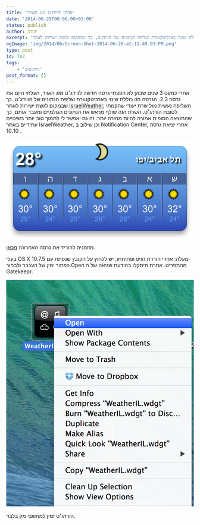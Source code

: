 ```yaml
---
title: 'עדכון לווידג׳ט מזג האויר'
date: '2014-06-29T00:06:06+03:00'
status: publish
author: יהודה
excerpt: 'אחרי כמעט 3 שנים שבהן לא הפצתי גרסה חדשה לווידג׳ט מזג האויר, העלתי היום את גרסה 2.3. הגרסה הזו כוללת שינוי בארכיטקטורת שליפת הנתונים של הווידג׳ט, כך שבמקום לגשת ישירות לאתר IsraelWeather, השליפה נעשית מול שרת יעודי שהקמתי לטובת הווידג׳ט'
ogImage: 'img/2014/06/Screen-Shot-2014-06-28-at-11.49.03-PM.png'
type: post
id: 702
tags:
    - 'ווידג׳טים'
post_format: []
---
```

אחרי כמעט 3 שנים שבהן לא הפצתי גרסה חדשה לווידג׳ט מזג האויר, העלתי היום את גרסה 2.3. הגרסה הזו כוללת שינוי בארכיטקטורת שליפת הנתונים של הווידג׳ט, כך שבמקום לגשת ישירות לאתר [IsraelWeather](http://www.israelweather.co.il/), השליפה נעשית מול שרת יעודי שהקמתי לטובת הווידג׳ט. השרת הזה שולף מראש את הנתונים הגולמיים ומעבד אותם, כך שהתוצאה הסופית אמורה להיות מהירה יותר. זה גם יאפשר לי לתמוך טוב יותר בשינויים עתידיים באתר IsraelWeather, וכן שילוב ב Notification Center, אחרי יציאת גרסה 10.10 .

![ווידג׳ט מזג האויר](/img/2014/06/Screen-Shot-2014-06-28-at-11.49.03-PM.png)

מוזמנים להוריד את גרסה האחרונה [מכאן](http://yehudab.com/widgets/WeatherIL-2d3.zip).

בעלי OS X 10.7.5 ומעלה: אחרי הורדת הזיפ ופתיחתו, יש ללחוץ על הקובץ שנפתח עם כפתור ימין של העכבר ולבחור Open מהתפריט. אחרת תיתקלו בהודעת שגיאה של ה Gatekeepr.

![איך לפתוח את הקובץ](/img/2014/06/contextMenu.png)

הווידג׳ט זמין למחשבי מק בלבד.
